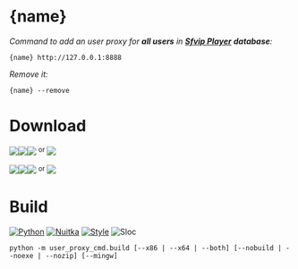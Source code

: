 # {name}
_Command to add an user proxy for **all users** in [**Sfvip Player**](https://github.com/K4L4Uz/SFVIP-Player/tree/master) **database**:_
```console
{name} http://127.0.0.1:8888
```
_Remove it:_
```console
{name} --remove
```

# Download
[<img src="https://img.shields.io/badge/Version-{version}-informational"><img src="https://img.shields.io/badge/x64-informational?logo=windows&logoColor=white"><img src="https://img.shields.io/badge/Exe-informational">](https://github.com/{github_path}/raw/master/{exe64_link}) <sup>or</sup> [<img src="https://img.shields.io/badge/Zip-informational">](https://github.com/{github_path}/raw/master/{archive64_link})

[<img src="https://img.shields.io/badge/Version-{version}-informational"><img src="https://img.shields.io/badge/x86-informational?logo=windows&logoColor=white"><img src="https://img.shields.io/badge/Exe-informational">](https://github.com/{github_path}/raw/master/{exe32_link}) <sup>or</sup> [<img src="https://img.shields.io/badge/Zip-informational">](https://github.com/{github_path}/raw/master/{archive32_link})


# Build
[![Python](https://img.shields.io/badge/Python-{py_version}-fbdf79)](https://www.python.org/downloads/release/python-{py_version_compact}/)
[![Nuitka](https://img.shields.io/badge/Nuitka-{nuitka_version}-lightgrey)](https://nuitka.net/)
[![Style](https://img.shields.io/badge/Style-Black-000000)](https://github.com/psf/black)
![Sloc](https://img.shields.io/badge/Sloc-{sloc}-informational)

```console
python -m user_proxy_cmd.build [--x86 | --x64 | --both] [--nobuild | --noexe | --nozip] [--mingw]
```